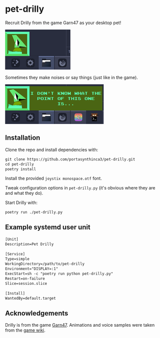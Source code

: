 # pet-drilly
Recruit Drilly from the game Garn47 as your desktop pet!

![Drilly idling on the screen](demo/1.png)

Sometimes they make noises or say things (just like in the game).

![Drilly saying something](demo/2.png)

## Installation

Clone the repo and install dependencies with:
```
git clone https://github.com/portasynthinca3/pet-drilly.git
cd pet-drilly
poetry install
```

Install the provided `joystix monospace.otf` font.

Tweak configuration options in `pet-drilly.py` (it's obvious where they are and
what they do).

Start Drilly with:
```
poetry run ./pet-drilly.py
```

## Example systemd user unit
```
[Unit]
Description=Pet Drilly

[Service]
Type=simple
WorkingDirectory=/path/to/pet-drilly
Environment="DISPLAY=:1"
ExecStart=sh -c "poetry run python pet-drilly.py"
Restart=on-failure
Slice=session.slice

[Install]
WantedBy=default.target
```

## Acknowledgements
Drilly is from the game [Garn47](https://floombo.itch.io/garn47). Animations and
voice samples were taken from the [game wiki](https://garn47.miraheze.org/wiki/Drilly).
